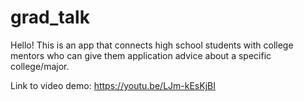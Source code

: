 # grad_talk

Hello! This is an app that connects high school students with college mentors who can give them application advice about a specific college/major.

Link to video demo: https://youtu.be/LJm-kEsKjBI

